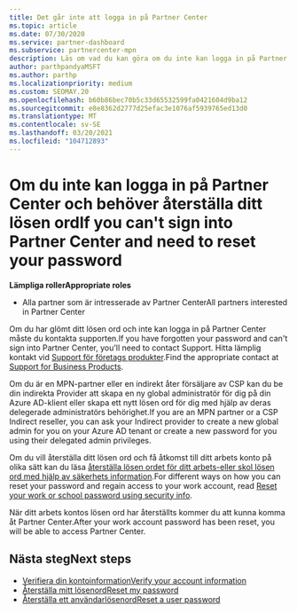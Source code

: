 ```yaml
---
title: Det går inte att logga in på Partner Center
ms.topic: article
ms.date: 07/30/2020
ms.service: partner-dashboard
ms.subservice: partnercenter-mpn
description: Läs om vad du kan göra om du inte kan logga in på Partner Center – innehåller information om hur du återställer lösen ordet för arbets kontot eller skol kontot om du har glömt det.
author: parthpandyaMSFT
ms.author: parthp
ms.localizationpriority: medium
ms.custom: SEOMAY.20
ms.openlocfilehash: b60b86bec70b5c33d65532599fa0421604d9ba12
ms.sourcegitcommit: e8e8362d2777d25efac3e1076af5939765ed13d0
ms.translationtype: MT
ms.contentlocale: sv-SE
ms.lasthandoff: 03/20/2021
ms.locfileid: "104712893"
---
```

# <a name="if-you-cant-sign-into-partner-center-and-need-to-reset-your-password"></a><span data-ttu-id="39519-103">Om du inte kan logga in på Partner Center och behöver återställa ditt lösen ord</span><span class="sxs-lookup"><span data-stu-id="39519-103">If you can't sign into Partner Center and need to reset your password</span></span>

<span data-ttu-id="39519-104">**Lämpliga roller**</span><span class="sxs-lookup"><span data-stu-id="39519-104">**Appropriate roles**</span></span>

- <span data-ttu-id="39519-105">Alla partner som är intresserade av Partner Center</span><span class="sxs-lookup"><span data-stu-id="39519-105">All partners interested in Partner Center</span></span>

<span data-ttu-id="39519-106">Om du har glömt ditt lösen ord och inte kan logga in på Partner Center måste du kontakta supporten.</span><span class="sxs-lookup"><span data-stu-id="39519-106">If you have forgotten your password and can't sign into Partner Center, you'll need to contact Support.</span></span> <span data-ttu-id="39519-107">Hitta lämplig kontakt vid [Support för företags produkter](/microsoft-365/admin/contact-support-for-business-products).</span><span class="sxs-lookup"><span data-stu-id="39519-107">Find the appropriate contact at [Support for Business Products](/microsoft-365/admin/contact-support-for-business-products).</span></span> 

<span data-ttu-id="39519-108">Om du är en MPN-partner eller en indirekt åter försäljare av CSP kan du be din indirekta Provider att skapa en ny global administratör för dig på din Azure AD-klient eller skapa ett nytt lösen ord för dig med hjälp av deras delegerade administratörs behörighet.</span><span class="sxs-lookup"><span data-stu-id="39519-108">If you are an MPN partner or a CSP Indirect reseller, you can ask your Indirect provider to create a new global admin for you on your Azure AD tenant or create a new password for you using their delegated admin privileges.</span></span> 

<span data-ttu-id="39519-109">Om du vill återställa ditt lösen ord och få åtkomst till ditt arbets konto på olika sätt kan du läsa [återställa lösen ordet för ditt arbets-eller skol lösen ord med hjälp av säkerhets information](/azure/active-directory/user-help/active-directory-passwords-update-your-own-password#how-to-change-your-password).</span><span class="sxs-lookup"><span data-stu-id="39519-109">For different ways on how you can reset your password and regain access to your work account, read [Reset your work or school password using security info](/azure/active-directory/user-help/active-directory-passwords-update-your-own-password#how-to-change-your-password).</span></span>

<span data-ttu-id="39519-110">När ditt arbets kontos lösen ord har återställts kommer du att kunna komma åt Partner Center.</span><span class="sxs-lookup"><span data-stu-id="39519-110">After your work account password has been reset, you will be able to access Partner Center.</span></span> 

## <a name="next-steps"></a><span data-ttu-id="39519-111">Nästa steg</span><span class="sxs-lookup"><span data-stu-id="39519-111">Next steps</span></span>

- [<span data-ttu-id="39519-112">Verifiera din kontoinformation</span><span class="sxs-lookup"><span data-stu-id="39519-112">Verify your account information</span></span>](verification-responses.md)
- [<span data-ttu-id="39519-113">Återställa mitt lösenord</span><span class="sxs-lookup"><span data-stu-id="39519-113">Reset my password</span></span>](reset-my-pasword.md)
- [<span data-ttu-id="39519-114">Återställa ett användarlösenord</span><span class="sxs-lookup"><span data-stu-id="39519-114">Reset a user password</span></span>](reset-a-user-password.md)